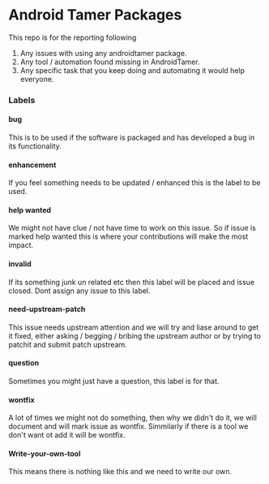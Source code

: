 # Android Tamer Packages

This repo is for the reporting following

1. Any issues with using any androidtamer package.
2. Any tool / automation found missing in AndroidTamer.
3. Any specific task that you keep doing and automating it would help everyone. 


### Labels

#### bug
This is to be used if the software is packaged and has developed a bug in its functionality.

#### enhancement
If you feel something needs to be updated / enhanced this is the label to be used.

#### help wanted
We might not have clue / not have time to work on this issue. So if issue is marked help wanted this is where your contributions will make the most impact.

#### invalid
If its something junk un related etc then this label will be placed and issue closed. Dont assign any issue to this label.

#### need-upstream-patch
This issue needs upstream attention and we will try and liase around to get it fixed, either asking / begging / bribing the upstream author or by trying to patchit and submit patch upstream.

#### question

Sometimes you might just have a question, this label is for that.

#### wontfix

A lot of times we might not do something, then why we didn't do it, we will document and will mark issue as wontfix. Simmilarly if there is a tool we don't want ot add it will be wontfix.

#### Write-your-own-tool 
This means there is nothing like this and we need to write our own. 
